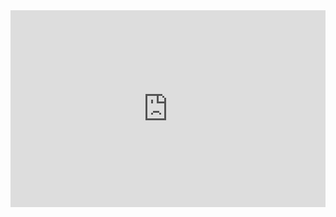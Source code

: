 <iframe width="100%" height="315" src="https://www.youtube.com/embed/fgysRlKaYbM" title="YouTube video player" frameborder="0" allow="accelerometer; autoplay; clipboard-write; encrypted-media; gyroscope; picture-in-picture" allowfullscreen></iframe>